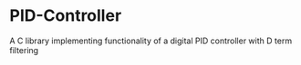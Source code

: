 # PID-Controller
A C library implementing functionality of a digital PID controller with D term filtering
